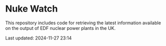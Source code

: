 # Nuke Watch

This repository includes code for retrieving the latest information available on the output of EDF nuclear power plants in the UK.

Last updated: 2024-11-27 23:14